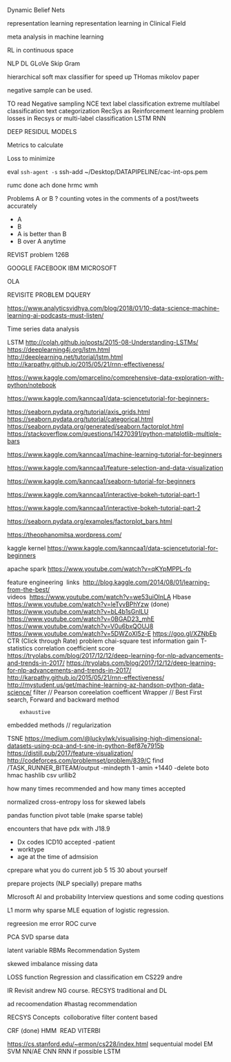 Dynamic Belief Nets

representation learning
representation learning in Clinical Field

meta analysis in machine learning

RL in continuous space



NLP DL
GLoVe
Skip Gram

hierarchical soft max classifier for speed up THomas mikolov paper

negative sample can be used.

TO read Negative sampling NCE
text label classification
extreme multilabel classification
text categorization
RecSys as Reinforcement learning problem 
losses in Recsys or multi-label classification
LSTM
RNN



DEEP RESIDUL MODELS



Metrics to calculate

Loss to minimize



eval `ssh-agent -s`
 ssh-add ~/Desktop/DATAPIPELINE/cac-int-ops.pem




rumc done
ach done
hrmc
wmh

Problems
A or B ?
counting votes in the comments of a post/tweets accurately
- A
- B
- A is better than B
- B over A anytime 











REVIST problem 126B

GOOGLE
FACEBOOK
IBM
MICROSOFT

OLA

REVISITE PROBLEM DQUERY

https://www.analyticsvidhya.com/blog/2018/01/10-data-science-machine-learning-ai-podcasts-must-listen/

Time series data analysis


LSTM
http://colah.github.io/posts/2015-08-Understanding-LSTMs/
https://deeplearning4j.org/lstm.html
http://deeplearning.net/tutorial/lstm.html
http://karpathy.github.io/2015/05/21/rnn-effectiveness/



https://www.kaggle.com/pmarcelino/comprehensive-data-exploration-with-python/notebook

https://www.kaggle.com/kanncaa1/data-sciencetutorial-for-beginners-

https://seaborn.pydata.org/tutorial/axis_grids.html
https://seaborn.pydata.org/tutorial/categorical.html
https://seaborn.pydata.org/generated/seaborn.factorplot.html
https://stackoverflow.com/questions/14270391/python-matplotlib-multiple-bars

https://www.kaggle.com/kanncaa1/machine-learning-tutorial-for-beginners

https://www.kaggle.com/kanncaa1/feature-selection-and-data-visualization

https://www.kaggle.com/kanncaa1/seaborn-tutorial-for-beginners


https://www.kaggle.com/kanncaa1/interactive-bokeh-tutorial-part-1



https://www.kaggle.com/kanncaa1/interactive-bokeh-tutorial-part-2

https://seaborn.pydata.org/examples/factorplot_bars.html

https://theophanomitsa.wordpress.com/

kaggle kernel
https://www.kaggle.com/kanncaa1/data-sciencetutorial-for-beginners

apache spark
https://www.youtube.com/watch?v=qKYpMPPL-fo

feature engineering
​	links
​	http://blog.kaggle.com/2014/08/01/learning-from-the-best/
​	
​	videos
​	https://www.youtube.com/watch?v=we53uiOlnLA  Hbase
​	https://www.youtube.com/watch?v=leTyvBPhYzw (done)
​	https://www.youtube.com/watch?v=bL4b1sGnILU
https://www.youtube.com/watch?v=0BGAD23_mhE
https://www.youtube.com/watch?v=V0u6bxQOUJ8
https://www.youtube.com/watch?v=5DWZoXI5z-E
https://goo.gl/XZNbEb
CTR (Click through Rate) problem 
chai-square test
information gain
T-statistics
correlation coefficient score
https://tryolabs.com/blog/2017/12/12/deep-learning-for-nlp-advancements-and-trends-in-2017/
https://tryolabs.com/blog/2017/12/12/deep-learning-for-nlp-advancements-and-trends-in-2017/
http://karpathy.github.io/2015/05/21/rnn-effectiveness/
http://mystudent.us/get/machine-learning-az-handson-python-data-science/
filter // Pearson coreelation coefficent
Wrapper // Best First search, Forward and backward method

		exhaustive 

embedded methods // regularization

TSNE
https://medium.com/@luckylwk/visualising-high-dimensional-datasets-using-pca-and-t-sne-in-python-8ef87e7915b
https://distill.pub/2017/feature-visualization/
http://codeforces.com/problemset/problem/839/C
find /TASK_RUNNER_BITEAM/output -mindepth 1 -amin +1440 -delete
boto hmac
hashlib
csv
urllib2




how many times recommended and how many times accepted

normalized cross-entropy loss for skewed labels 



pandas function
pivot table (make sparse table)


encounters that have pdx with J18.9 
- Dx codes ICD10 accepted 
  -patient 
- worktype
- age at the time of admsision 




cprepare 
what you do current job 5 15 30 
about yourself

prepare projects (NLP specially) prepare maths

MIcrosoft
AI and probability Interview questions
and some coding questions

L1 morm why sparse
MLE equation of logistic regression.

regreesion me error 
ROC curve 

PCA 
SVD 
sparse data 

latent variable 
RBMs
Recommendation System

skewed imbalance
missing data

LOSS function Regression and classification
em 
CS229 andre


IR 
Revisit andrew NG course.
RECSYS
  traditional and DL

ad recoomendation
#hastag recommendation

RECSYS Concepts
​    colloborative filter
   content based

CRF (done)
HMM
​    READ VITERBI

https://cs.stanford.edu/~ermon/cs228/index.html
sequentuial model 
EM
SVM
NN/AE
CNN
RNN if possible
   LSTM	